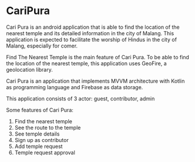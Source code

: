 # CariPura
Cari Pura is an android application that is able to find the location of the nearest temple and its detailed information in the city of Malang. This application is expected to facilitate the worship of Hindus in the city of Malang, especially for comer.

Find The Nearest Temple is the main feature of Cari Pura. To be able to find the location of the nearest temple, this application uses GeoFire, a geolocation library.

Cari Pura is an application that implements MVVM architecture with Kotlin as programming language and Firebase as data storage.

This application consists of 3 actor: guest, contributor, admin

Some features of Cari Pura:
1. Find the nearest temple
2. See the route to the temple
3. See temple details
4. Sign up as contributor
5. Add temple request
6. Temple request approval
